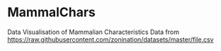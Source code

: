 # MammalChars
Data Visualisation of Mammalian Characteristics
Data from https://raw.githubusercontent.com/zonination/datasets/master/file.csv
